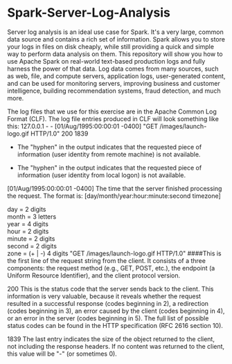 # Spark-Server-Log-Analysis

Server log analysis is an ideal use case for Spark. It's a very large, common data source and contains a rich set of information. Spark allows you to store your logs in files on disk cheaply, while still providing a quick and simple way to perform data analysis on them. This repository will show you how to use Apache Spark on real-world text-based production logs and fully harness the power of that data. Log data comes from many sources, such as web, file, and compute servers, application logs, user-generated content, and can be used for monitoring servers, improving business and customer intelligence, building recommendation systems, fraud detection, and much more.

The log files that we use for this exercise are in the Apache Common Log Format (CLF). The log file entries produced in CLF will look something like this: 127.0.0.1 - - [01/Aug/1995:00:00:01 -0400] "GET /images/launch-logo.gif HTTP/1.0" 200 1839

- The "hyphen" in the output indicates that the requested piece of information (user identity from remote machine) is not available.

- The "hyphen" in the output indicates that the requested piece of information (user identity from local logon) is not available.

[01/Aug/1995:00:00:01 -0400] The time that the server finished processing the request. The format is: [day/month/year:hour:minute:second timezone]

day = 2 digits\
month = 3 letters\
year = 4 digits\
hour = 2 digits\
minute = 2 digits\
second = 2 digits\
zone = (+ | -) 4 digits
"GET /images/launch-logo.gif HTTP/1.0" ####This is the first line of the request string from the client. It consists of a three components: the request method (e.g., GET, POST, etc.), the endpoint (a Uniform Resource Identifier), and the client protocol version.

200 This is the status code that the server sends back to the client. This information is very valuable, because it reveals whether the request resulted in a successful response (codes beginning in 2), a redirection (codes beginning in 3), an error caused by the client (codes beginning in 4), or an error in the server (codes beginning in 5). The full list of possible status codes can be found in the HTTP specification (RFC 2616 section 10).

1839 The last entry indicates the size of the object returned to the client, not including the response headers. If no content was returned to the client, this value will be "-" (or sometimes 0).

